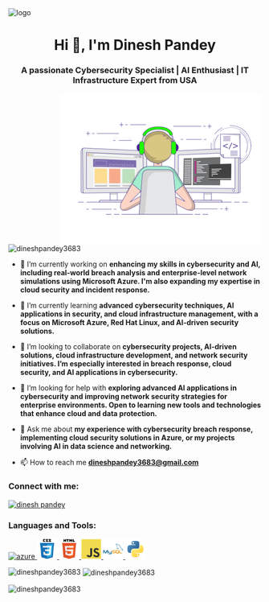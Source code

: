 <!DOCTYPE html>
<html lang="en">
<head>
    <meta charset="UTF-8">
    <meta name="viewport" content="width=device-width, initial-scale=1.0">
    <style>
        h1 {
            width: 100%; /* Set desired width, adjust as needed */
            text-align: center; /* Center the text */
        }
    </style>
    <title>Dinesh Pandey's Profile</title>
</head>
<body>

<img src="https://encrypted-tbn0.gstatic.com/images?q=tbn:ANd9GcRnKAoWYCN06QFU7vD1_xpLgRhpn-BLGzSVUg&s" alt="logo">

<h1 align="center">Hi 👋, I'm Dinesh Pandey</h1>
<h3 align="center">A passionate Cybersecurity Specialist | AI Enthusiast | IT Infrastructure Expert from USA</h3>
<img align="right" alt="coding" width="400" src="https://raw.githubusercontent.com/devSouvik/devSouvik/master/gif3.gif">

<p align="left"> <img src="https://komarev.com/ghpvc/?username=dineshpandey3683&label=Profile%20views&color=0e75b6&style=flat" alt="dineshpandey3683" /> </p>

- 🔭 I’m currently working on **enhancing my skills in cybersecurity and AI, including real-world breach analysis and enterprise-level network simulations using Microsoft Azure. I'm also expanding my expertise in cloud security and incident response.**

- 🌱 I’m currently learning **advanced cybersecurity techniques, AI applications in security, and cloud infrastructure management, with a focus on Microsoft Azure, Red Hat Linux, and AI-driven security solutions.**

- 👯 I’m looking to collaborate on **cybersecurity projects, AI-driven solutions, cloud infrastructure development, and network security initiatives. I’m especially interested in breach response, cloud security, and AI applications in cybersecurity.**

- 🤝 I’m looking for help with **exploring advanced AI applications in cybersecurity and improving network security strategies for enterprise environments. Open to learning new tools and technologies that enhance cloud and data protection.**

- 💬 Ask me about **my experience with cybersecurity breach response, implementing cloud security solutions in Azure, or my projects involving AI in data science and networking.**

- 📫 How to reach me **dineshpandey3683@gmail.com**

<h3 align="left">Connect with me:</h3>
<p align="left">
<a href="https://linkedin.com/in/dinesh pandey" target="blank"><img align="center" src="https://raw.githubusercontent.com/rahuldkjain/github-profile-readme-generator/master/src/images/icons/Social/linked-in-alt.svg" alt="dinesh pandey" height="30" width="40" /></a>
</p>

<h3 align="left">Languages and Tools:</h3>
<p align="left"> <a href="https://azure.microsoft.com/en-in/" target="_blank" rel="noreferrer"> <img src="https://www.vectorlogo.zone/logos/microsoft_azure/microsoft_azure-icon.svg" alt="azure" width="40" height="40"/> </a> <a href="https://www.w3schools.com/css/" target="_blank" rel="noreferrer"> <img src="https://raw.githubusercontent.com/devicons/devicon/master/icons/css3/css3-original-wordmark.svg" alt="css3" width="40" height="40"/> </a> <a href="https://www.w3.org/html/" target="_blank" rel="noreferrer"> <img src="https://raw.githubusercontent.com/devicons/devicon/master/icons/html5/html5-original-wordmark.svg" alt="html5" width="40" height="40"/> </a> <a href="https://developer.mozilla.org/en-US/docs/Web/JavaScript" target="_blank" rel="noreferrer"> <img src="https://raw.githubusercontent.com/devicons/devicon/master/icons/javascript/javascript-original.svg" alt="javascript" width="40" height="40"/> </a> <a href="https://www.mysql.com/" target="_blank" rel="noreferrer"> <img src="https://raw.githubusercontent.com/devicons/devicon/master/icons/mysql/mysql-original-wordmark.svg" alt="mysql" width="40" height="40"/> </a> <a href="https://www.python.org" target="_blank" rel="noreferrer"> <img src="https://raw.githubusercontent.com/devicons/devicon/master/icons/python/python-original.svg" alt="python" width="40" height="40"/> </a> </p>

<p><img align="left" src="https://github-readme-stats.vercel.app/api/top-langs?username=dineshpandey3683&show_icons=true&locale=en&layout=compact" alt="dineshpandey3683" /></p>

<p>&nbsp;<img align="center" src="https://github-readme-stats.vercel.app/api?username=dineshpandey3683&show_icons=true&locale=en" alt="dineshpandey3683" /></p>

<p><img align="center" src="https://github-readme-streak-stats.herokuapp.com/?user=dineshpandey3683&" alt="dineshpandey3683" /></p>

</body>
</html>

